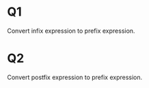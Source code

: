# Q1
Convert infix expression to prefix expression.

# Q2
Convert postfix expression to prefix expression.